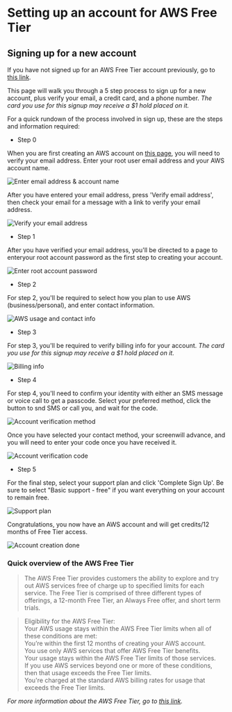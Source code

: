# Setting up an account for AWS Free Tier #

## Signing up for a new account ##

If you have not signed up for an AWS Free Tier account previously, go to [this link][1].

This page will walk you through a 5 step process to sign up for a new account, plus verify your email, a credit card, and a phone number. *The card you use for this signup may receive a $1 hold placed on it.*

For a quick rundown of the process involved in sign up, these are the steps and information required:

* Step 0

When you are first creating an AWS account on [this page][1], you will need to verify your email address.  Enter your root user email address and your AWS account name.

![Enter email address & account name](./images/aws_signup_1.png "Enter email address & account name")

After you have entered your email address, press 'Verify email address', then check your email for a message with a link to verify your email address.

![Verify your email address](./images/aws_signup_2.png "Verify your email address")

* Step 1

After you have verified your email address, you'll be directed to a page to enteryour root account password as the first step to creating your account.

![Enter root account password](./images/aws_signup_3.png "Enter root account password")

* Step 2

For step 2, you'll be required to select how you plan to use AWS (business/personal), and enter contact information.

![AWS usage and contact info](./images/aws_signup_4.png "AWS usage and contact info")

* Step 3

For step 3, you'll be required to verify billing info for your account.  *The card you use for this signup may receive a $1 hold placed on it.*

![Billing info](./images/aws_signup_5.png "Billing info")

* Step 4

For step 4, you'll need to confirm your identity with either an SMS message or voice call to get a passcode.  Select your preferred method, click the button to snd SMS or call you, and wait for the code.

![Account verification method](./images/aws_signup_6.png "Account verification method")

Once you have selected your contact method, your screenwill advance, and you will need to enter your code once you have received it.

![Account verification code](./images/aws_signup_7.png)

* Step 5

For the final step, select your support plan and click 'Complete Sign Up'.  Be sure to select "Basic support - free" if you want everything on your account to remain free.

![Support plan](./images/aws_signup_8.png "Support plan")

Congratulations, you now have an AWS account and will get credits/12 months of Free Tier access.

![Account creation done](./images/aws_signup_9.png "Account creation done")

### Quick overview of the AWS Free Tier ###


>The AWS Free Tier provides customers the ability to explore and try out AWS services free of charge up to specified limits for each service. The Free Tier is comprised of three different types of offerings, a 12-month Free Tier, an Always Free offer, and short term trials.

>Eligibility for the AWS Free Tier:  
>Your AWS usage stays within the AWS Free Tier limits when all of these conditions are met:  
>You’re within the first 12 months of creating your AWS account.  
>You use only AWS services that offer AWS Free Tier benefits.  
>Your usage stays within the AWS Free Tier limits of those services.  
>If you use AWS services beyond one or more of these conditions, then that usage exceeds the Free Tier limits.  
>You're charged at the standard AWS billing rates for usage that exceeds the Free Tier limits.

*For more information about the AWS Free Tier, go to [this link][2].*

[1]:url=https://portal.aws.amazon.com/gp/aws/developer/registration/index.html?refid=em_127222

[2]:https://aws.amazon.com/free/?all-free-tier.sort-by=item.additionalFields.SortRank&all-free-tier.sort-order=asc&awsf.Free%20Tier%20Types=*all&awsf.Free%20Tier%20Categories=*all#Learn_more_about_AWS_Free_Tier_Products
